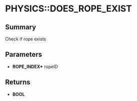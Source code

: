 # PHYSICS::DOES_ROPE_EXIST

## Summary
Check if rope exists

## Parameters
* **ROPE_INDEX\*** ropeID

## Returns
* **BOOL**